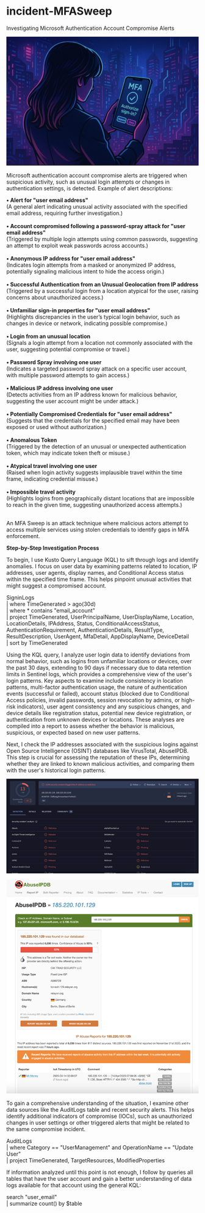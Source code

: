 # incident-MFASweep

Investigating Microsoft Authentication Account Compromise Alerts

![image](https://github.com/dita-cyber/incident-MFASweep/blob/52d0668547dab591eeb1719c69d54066916d381e/MFA2.png)

Microsoft authentication account compromise alerts are triggered when suspicious activity, such as unusual login attempts or changes in authentication settings, is detected. Example of alert descriptions:

**•	Alert for "user email address"** <br/>(A general alert indicating unusual activity associated with the specified email address, requiring further investigation.)<br/>
<br/>
**•	Account compromised following a password-spray attack for "user email address"**<br/> (Triggered by multiple login attempts using common passwords, suggesting an attempt to exploit weak passwords across accounts.)<br/>
<br/>
**•	Anonymous IP address for "user email address"**<br/> (Indicates login attempts from a masked or anonymized IP address, potentially signaling malicious intent to hide the access origin.)<br/>
<br/>
**•	Successful Authentication from an Unusual Geolocation from IP address**<br/> (Triggered by a successful login from a location atypical for the user, raising concerns about unauthorized access.)<br/>
<br/>
**•	Unfamiliar sign-in properties for "user email address"** <br/>(Highlights discrepancies in the user’s typical login behavior, such as changes in device or network, indicating possible compromise.)<br/>
<br/>
**•	Login from an unusual location**<br/> (Signals a login attempt from a location not commonly associated with the user, suggesting potential compromise or travel.)<br/>
<br/>
**•	Password Spray involving one user**<br/> (Indicates a targeted password spray attack on a specific user account, with multiple password attempts to gain access.)<br/>
<br/>
**•	Malicious IP address involving one user** <br/>(Detects activities from an IP address known for malicious behavior, suggesting the user account might be under attack.)<br/>
<br/>
**•	Potentially Compromised Credentials for "user email address"**<br/> (Suggests that the credentials for the specified email may have been exposed or used without authorization.)<br/>
<br/>
**•	Anomalous Token** <br/>(Triggered by the detection of an unusual or unexpected authentication token, which may indicate token theft or misuse.)<br/>
<br/>
**•	Atypical travel involving one user** <br/>(Raised when login activity suggests implausible travel within the time frame, indicating credential misuse.)<br/>
<br/>
**•	Impossible travel activity** <br/>(Highlights logins from geographically distant locations that are impossible to reach in the given time, suggesting unauthorized access attempts.)<br/>
<br/>

An MFA Sweep is an attack technique where malicious actors attempt to access multiple services using stolen credentials to identify gaps in MFA enforcement.<br/>

**Step-by-Step Investigation Process**

To begin, I use Kusto Query Language (KQL) to sift through logs and identify anomalies. I focus on user data by examining patterns related to location, IP addresses, user agents, display names, and Conditional Access status within the specified time frame. This helps pinpoint unusual activities that might suggest a compromised account. 

SigninLogs<br/>
| where TimeGenerated > ago(30d)<br/>
| where * contains "email_account"<br/>
| project TimeGenerated, UserPrincipalName, UserDisplayName, Location, LocationDetails, IPAddress, Status, ConditionalAccessStatus, AuthenticationRequirement, AuthenticationDetails, ResultType, ResultDescription, UserAgent, MfaDetail, AppDisplayName, DeviceDetail<br/>
| sort by TimeGenerated<br/>

Using the KQL query, I analyze user login data to identify deviations from normal behavior, such as logins from unfamiliar locations or devices, over the past 30 days, extending to 90 days if necessary due to data retention limits in Sentinel logs, which provides a comprehensive view of the user's login patterns. Key aspects to examine include consistency in location patterns, multi-factor authentication usage, the nature of authentication events (successful or failed), account status (blocked due to Conditional Access policies, invalid passwords, session revocation by admins, or high-risk indicators), user agent consistency and any suspicious changes, and device details like registration status, potential new device registration, or authentication from unknown devices or locations. These analyses are compiled into a report to assess whether the behavior is malicious, suspicious, or expected based on new user patterns.

Next, I check the IP addresses associated with the suspicious logins against Open Source Intelligence (OSINT) databases like VirusTotal, AbuseIPDB. This step is crucial for assessing the reputation of these IPs, determining whether they are linked to known malicious activities, and comparing them with the user's historical login patterns. 

![image](https://github.com/dita-cyber/incident-MFASweep/blob/52d0668547dab591eeb1719c69d54066916d381e/VTIP2.png)

![image](https://github.com/dita-cyber/incident-MFASweep/blob/52d0668547dab591eeb1719c69d54066916d381e/AIPDBIP2.png)

To gain a comprehensive understanding of the situation, I examine other data sources like the AuditLogs table and recent security alerts. This helps identify additional indicators of compromise (IOCs), such as unauthorized changes in user settings or other triggered alerts that might be related to the same compromise incident.

AuditLogs<br/>
| where Category == "UserManagement" and OperationName == "Update User"<br/>
| project TimeGenerated, TargetResources, ModifiedProperties<br/>

If information analyzed until this point is not enough, I follow by queries all tables that have the user account and gain a better understanding of data logs available for that account using the general KQL:

search "user_email"<br/>
| summarize count() by $table<br/>


